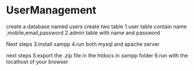 # UserManagement
create a database named users
create two table
1.user table contain name ,mobile,email,password
2.admin table with name and password

Next steps 
3.install xampp
4.run both mysql and apache server 

next steps 
5.export the .zip file in the htdocs in xampp folder
6.run with the localhost of your browser
